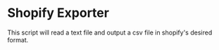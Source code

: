 # Shopify Exporter

This script will read a text file and output a csv file in shopify's desired format.
